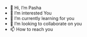 - 👋 Hi, I’m Pasha 
- 👀 I’m interested You
- 🌱 I’m currently learning for you
- 💞️ I’m looking to collaborate on you
- 📫 How to reach you

<!---
NPMA7/NPMA7 is a ✨ special ✨ repository because its `README.md` (this file) appears on your GitHub profile.
You can click the Preview link to take a look at your changes.
--->
